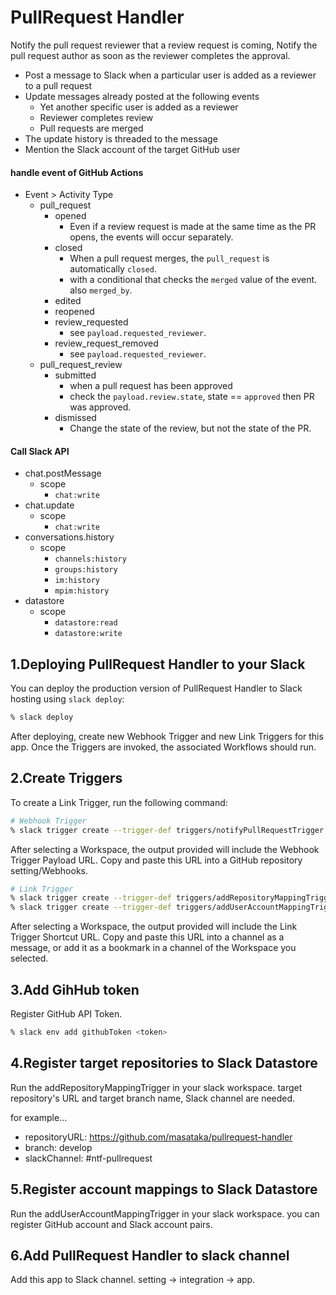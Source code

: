 # PullRequest Handler

Notify the pull request reviewer that a review request is coming, Notify the
pull request author as soon as the reviewer completes the approval.

- Post a message to Slack when a particular user is added as a reviewer to a
  pull request
- Update messages already posted at the following events
  - Yet another specific user is added as a reviewer
  - Reviewer completes review
  - Pull requests are merged
- The update history is threaded to the message
- Mention the Slack account of the target GitHub user

#### handle event of GitHub Actions

- Event > Activity Type
  - pull_request
    - opened
      - Even if a review request is made at the same time as the PR opens, the
        events will occur separately.
    - closed
      - When a pull request merges, the `pull_request` is automatically
        `closed`.
      - with a conditional that checks the `merged` value of the event. also
        `merged_by`.
    - edited
    - reopened
    - review_requested
      - see `payload.requested_reviewer`.
    - review_request_removed
      - see `payload.requested_reviewer`.
  - pull_request_review
    - submitted
      - when a pull request has been approved
      - check the `payload.review.state`, state == `approved` then PR was
        approved.
    - dismissed
      - Change the state of the review, but not the state of the PR.

#### Call Slack API

- chat.postMessage
  - scope
    - `chat:write`
- chat.update
  - scope
    - `chat:write`
- conversations.history
  - scope
    - `channels:history`
    - `groups:history`
    - `im:history`
    - `mpim:history`
- datastore
  - scope
    - `datastore:read`
    - `datastore:write`

## 1.Deploying PullRequest Handler to your Slack

You can deploy the production version of PullRequest Handler to Slack hosting using `slack deploy`:

```zsh
% slack deploy
```

After deploying, create new Webhook Trigger and new Link Triggers for this app. 
Once the Triggers are invoked, the associated Workflows should run.

## 2.Create Triggers

To create a Link Trigger, run the following command:

```zsh
# Webhook Trigger
% slack trigger create --trigger-def triggers/notifyPullRequestTrigger.ts
```

After selecting a Workspace, the output provided will include the Webhook Trigger
Payload URL. Copy and paste this URL into a GitHub repository setting/Webhooks.

```zsh
# Link Trigger
% slack trigger create --trigger-def triggers/addRepositoryMappingTrigger.ts
% slack trigger create --trigger-def triggers/addUserAccountMappingTrigger.ts
```

After selecting a Workspace, the output provided will include the Link Trigger
Shortcut URL. Copy and paste this URL into a channel as a message, or add it as
a bookmark in a channel of the Workspace you selected.

## 3.Add GihHub token

Register GitHub API Token.

```zsh
% slack env add githubToken <token>
```
## 4.Register target repositories to Slack Datastore

Run the addRepositoryMappingTrigger in your slack workspace. target repository's URL
and target branch name, Slack channel are needed.

for example...
- repositoryURL: https://github.com/masataka/pullrequest-handler
- branch: develop
- slackChannel: #ntf-pullrequest

## 5.Register account mappings to Slack Datastore

Run the addUserAccountMappingTrigger in your slack workspace. 
you can register GitHub account and Slack account pairs.

## 6.Add PullRequest Handler to slack channel

Add this app to Slack channel. setting -> integration -> app.
